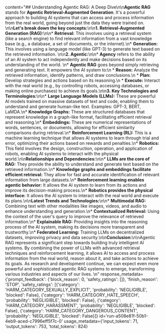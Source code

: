 content="## Understanding Agentic RAG: A Deep Dive\n\n**Agentic RAG** stands for **Agentic Retrieval-Augmented Generation**. It's a powerful approach to building AI systems that can access and process information from the real world, going beyond just the data they were trained on. \n\n**Let's break down the key concepts:**\n\n**1. Retrieval-Augmented Generation (RAG):**\n\n* **Retrieval:** This involves using a retrieval system (like a search engine) to find relevant information from a vast knowledge base (e.g., a database, a set of documents, or the internet).\n* **Generation:** This involves using a language model (like GPT-3) to generate text based on the retrieved information. \n\n**2. Agentic:**\n\n* **Agency** refers to the ability of an AI system to act independently and make decisions based on its understanding of the world. \n* **Agentic RAG** goes beyond simply retrieving and generating text. It empowers the AI system to:\n    * **Reason:** Analyze the retrieved information, identify patterns, and draw conclusions.\n    * **Plan:** Develop strategies and actions based on its reasoning.\n    * **Execute:** Interact with the real world (e.g., by controlling robots, accessing databases, or making online purchases) to achieve its goals.\n\n**3. Key Technologies and Terminologies:**\n\n* **Large Language Models (LLMs):** These are powerful AI models trained on massive datasets of text and code, enabling them to understand and generate human-like text. Examples: GPT-3, BERT, LaMDA.\n* **Knowledge Graphs:** These are structured databases that represent knowledge in a graph-like format, facilitating efficient retrieval and reasoning.\n* **Embeddings:** These are numerical representations of words, sentences, or documents, allowing for efficient similarity comparisons during retrieval.\n* **Reinforcement Learning (RL):** This is a machine learning technique that allows AI systems to learn through trial and error, optimizing their actions based on rewards and penalties.\n* **Robotics:** This field involves the design, construction, operation, and application of robots, enabling AI systems to interact with the physical world.\n\n**Relationships and Dependencies:**\n\n* **LLMs are the core of RAG:** They provide the ability to understand and generate text based on the retrieved information.\n* **Knowledge graphs and embeddings facilitate efficient retrieval:** They allow for fast and accurate identification of relevant information from large datasets.\n* **Reinforcement learning enables agentic behavior:** It allows the AI system to learn from its actions and improve its decision-making process.\n* **Robotics provides the physical interface:** It allows the AI system to interact with the real world and execute its plans.\n\n**Latest Trends and Technologies:**\n\n* **Multimodal RAG:** Combining text with other modalities like images, videos, and audio to enhance understanding and generation.\n* **Contextualized Retrieval:** Using the context of the user's query to improve the relevance of retrieved information.\n* **Explainable RAG:** Providing insights into the reasoning process of the AI system, making its decisions more transparent and trustworthy.\n* **Federated Learning:** Training LLMs on decentralized datasets, improving privacy and data security.\n\n**Conclusion:**\n\nAgentic RAG represents a significant step towards building truly intelligent AI systems. By combining the power of LLMs with advanced retrieval techniques and reinforcement learning, it allows AI to access and process information from the real world, reason about it, and take actions to achieve its goals. As research and development continue, we can expect even more powerful and sophisticated agentic RAG systems to emerge, transforming various industries and aspects of our lives. \n" response_metadata={'prompt_feedback': {'block_reason': 0, 'safety_ratings': []}, 'finish_reason': 'STOP', 'safety_ratings': [{'category': 'HARM_CATEGORY_SEXUALLY_EXPLICIT', 'probability': 'NEGLIGIBLE', 'blocked': False}, {'category': 'HARM_CATEGORY_HATE_SPEECH', 'probability': 'NEGLIGIBLE', 'blocked': False}, {'category': 'HARM_CATEGORY_HARASSMENT', 'probability': 'NEGLIGIBLE', 'blocked': False}, {'category': 'HARM_CATEGORY_DANGEROUS_CONTENT', 'probability': 'NEGLIGIBLE', 'blocked': False}]} id='run-a508e81f-50b1-4eb9-aced-c7996eff5f7c-0' usage_metadata={'input_tokens': 71, 'output_tokens': 753, 'total_tokens': 824}
